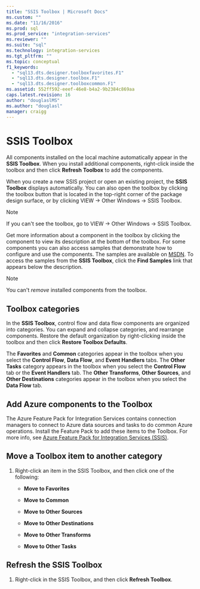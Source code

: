 ```yaml
---
title: "SSIS Toolbox | Microsoft Docs"
ms.custom: ""
ms.date: "11/16/2016"
ms.prod: sql
ms.prod_service: "integration-services"
ms.reviewer: ""
ms.suite: "sql"
ms.technology: integration-services
ms.tgt_pltfrm: ""
ms.topic: conceptual
f1_keywords: 
  - "sql13.dts.designer.toolboxfavorites.F1"
  - "sql13.dts.designer.toolbox.F1"
  - "sql13.dts.designer.toolboxcommon.F1"
ms.assetid: 552ff592-eeef-46e8-b4a2-9b2384c869aa
caps.latest.revision: 16
author: "douglaslMS"
ms.author: "douglasl"
manager: craigg
---
```

# SSIS Toolbox
  All components installed on the local machine automatically appear in the **SSIS Toolbox**. When you install additional components, right-click inside the toolbox and then click **Refresh Toolbox** to add the components.  
 
 When you create a new SSIS project or open an existing project, the **SSIS Toolbox** displays automatically. You can also open the toolbox by clicking the toolbox button that is located in the top-right corner of the package design surface, or by clicking VIEW -> Other Windows -> SSIS Toolbox.
 
 > [!NOTE]
> If you can't see the toolbox, go to VIEW -> Other Windows -> SSIS Toolbox.
 
Get more information about a component in the toolbox by clicking the component to view its description at the bottom of the toolbox. For some components you can also access samples that demonstrate how to configure and use the components. The samples are available on [MSDN](http://go.microsoft.com/fwlink/?LinkId=259189). To access the samples from the **SSIS Toolbox**, click the **Find Samples** link that appears below the description.  
  
> [!NOTE]
> You can't *remove* installed components from the toolbox.  

## Toolbox categories
 In the **SSIS Toolbox**, control flow and data flow components are organized into categories.  You can expand and collapse categories, and rearrange components.  Restore the default organization by right-clicking inside the toolbox and then click **Restore Toolbox Defaults**.  
  
 The **Favorites** and **Common** categories appear in the toolbox when you select the **Control Flow**, **Data Flow**, and **Event Handlers** tabs. The **Other Tasks** category appears in the toolbox when you select the **Control Flow** tab or the **Event Handlers** tab. The **Other Transforms**, **Other Sources**, and **Other Destinations** categories appear in the toolbox when you select the **Data Flow** tab.  

 ## Add Azure components to the Toolbox  
 The Azure Feature Pack for Integration Services contains connection managers to connect to Azure data sources and tasks to do common Azure operations. Install the Feature Pack to add these items to the Toolbox. For more info, see [Azure Feature Pack for Integration Services &#40;SSIS&#41;](../integration-services/azure-feature-pack-for-integration-services-ssis.md).  

## Move a Toolbox item to another category  
  
1.  Right-click an item in the SSIS Toolbox, and then click one of the following:  
  
    -   **Move to Favorites**  
  
    -   **Move to Common**  
  
    -   **Move to Other Sources**  
  
    -   **Move to Other Destinations**  
  
    -   **Move to Other Transforms**  
  
    -   **Move to Other Tasks**  
  
## Refresh the SSIS Toolbox  
  
1.  Right-click in the SSIS Toolbox, and then click **Refresh Toolbox**.  

